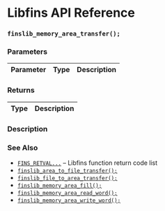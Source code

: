 # Libfins API Reference

### `finslib_memory_area_transfer();`

### Parameters

| Parameter | Type | Description |
| :--- | :--- | :--- |

### Returns

| Type | Description |
| :--- | :--- |

### Description

### See Also

* [`FINS_RETVAL...`](FINS_RETVAL.md) &ndash; Libfins function return code list
* [`finslib_area_to_file_transfer();`](finslib_area_to_file_transfer.md)
* [`finslib_file_to_area_transfer();`](finslib_file_to_area_transfer.md)
* [`finslib_memory_area_fill();`](finslib_memory_area_fill.md)
* [`finslib_memory_area_read_word();`](finslib_memory_area_read_word.md)
* [`finslib_memory_area_write_word();`](finslib_memory_area_write_word.md)
